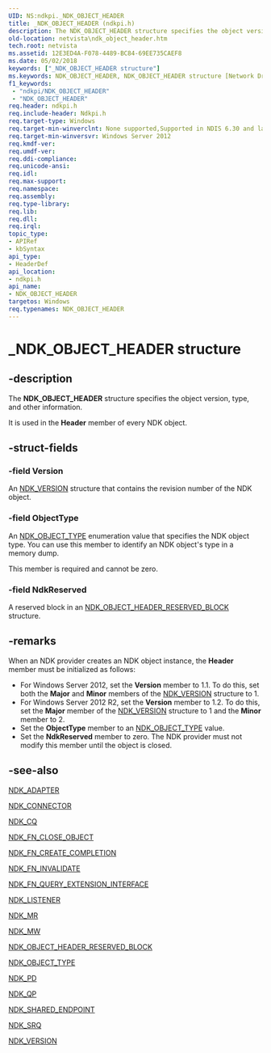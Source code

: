 ```yaml
---
UID: NS:ndkpi._NDK_OBJECT_HEADER
title: _NDK_OBJECT_HEADER (ndkpi.h)
description: The NDK_OBJECT_HEADER structure specifies the object version, type, and other information. It is used in the Header member of every NDK object.
old-location: netvista\ndk_object_header.htm
tech.root: netvista
ms.assetid: 12E3ED4A-F078-4489-BC84-69EE735CAEF8
ms.date: 05/02/2018
keywords: ["_NDK_OBJECT_HEADER structure"]
ms.keywords: NDK_OBJECT_HEADER, NDK_OBJECT_HEADER structure [Network Drivers Starting with Windows Vista], PNDK_OBJECT_HEADER, PNDK_OBJECT_HEADER structure pointer [Network Drivers Starting with Windows Vista], _NDK_OBJECT_HEADER, ndkpi/NDK_OBJECT_HEADER, ndkpi/PNDK_OBJECT_HEADER, netvista.ndk_object_header
f1_keywords:
 - "ndkpi/NDK_OBJECT_HEADER"
 - "NDK_OBJECT_HEADER"
req.header: ndkpi.h
req.include-header: Ndkpi.h
req.target-type: Windows
req.target-min-winverclnt: None supported,Supported in NDIS 6.30 and later.
req.target-min-winversvr: Windows Server 2012
req.kmdf-ver: 
req.umdf-ver: 
req.ddi-compliance: 
req.unicode-ansi: 
req.idl: 
req.max-support: 
req.namespace: 
req.assembly: 
req.type-library: 
req.lib: 
req.dll: 
req.irql: 
topic_type:
- APIRef
- kbSyntax
api_type:
- HeaderDef
api_location:
- ndkpi.h
api_name:
- NDK_OBJECT_HEADER
targetos: Windows
req.typenames: NDK_OBJECT_HEADER
---
```


# _NDK_OBJECT_HEADER structure


## -description


The <b>NDK_OBJECT_HEADER</b> structure specifies the object version, type, and other  information.

It is used in the <b>Header</b> member of every NDK object.


## -struct-fields




### -field Version

An <a href="https://docs.microsoft.com/windows/desktop/api/ndkinfo/ns-ndkinfo-ndk_version">NDK_VERSION</a> structure that contains the revision number of the NDK object.


### -field ObjectType

An <a href="https://docs.microsoft.com/windows-hardware/drivers/ddi/ndkpi/ne-ndkpi-_ndk_object_type">NDK_OBJECT_TYPE</a> enumeration value that specifies the NDK object type. You can use this member to identify an NDK object's type in a memory dump.

This member is required and cannot be zero.


### -field NdkReserved

A reserved block in an <a href="https://docs.microsoft.com/windows-hardware/drivers/ddi/ndkpi/ns-ndkpi-_ndk_object_header_reserved_block">NDK_OBJECT_HEADER_RESERVED_BLOCK</a> structure.


## -remarks



When an NDK provider creates an NDK object instance, the <b>Header</b> member must be initialized as follows:

<ul>
<li>
For Windows Server 2012, set the <b>Version</b> member to 1.1. To do this, set both the <b>Major</b> and <b>Minor</b> members of the <a href="https://docs.microsoft.com/windows/desktop/api/ndkinfo/ns-ndkinfo-ndk_version">NDK_VERSION</a> structure to 1.

</li>
<li>
For Windows Server 2012 R2, set the <b>Version</b> member to 1.2. To do this, set the <b>Major</b> member of the <a href="https://docs.microsoft.com/windows/desktop/api/ndkinfo/ns-ndkinfo-ndk_version">NDK_VERSION</a> structure to 1 and the <b>Minor</b> member to 2.

</li>
<li>
Set the <b>ObjectType</b>  member to an <a href="https://docs.microsoft.com/windows-hardware/drivers/ddi/ndkpi/ne-ndkpi-_ndk_object_type">NDK_OBJECT_TYPE</a> value.

</li>
<li>
Set the  <b>NdkReserved</b> member to zero. The NDK provider must not modify this member until the object is closed.

</li>
</ul>



## -see-also




<a href="https://docs.microsoft.com/windows-hardware/drivers/ddi/ndkpi/ns-ndkpi-_ndk_adapter">NDK_ADAPTER</a>



<a href="https://docs.microsoft.com/windows-hardware/drivers/ddi/ndkpi/ns-ndkpi-_ndk_connector">NDK_CONNECTOR</a>



<a href="https://docs.microsoft.com/windows-hardware/drivers/ddi/ndkpi/ns-ndkpi-_ndk_cq">NDK_CQ</a>



<a href="https://docs.microsoft.com/windows-hardware/drivers/ddi/ndkpi/nc-ndkpi-ndk_fn_close_object">NDK_FN_CLOSE_OBJECT</a>



<a href="https://docs.microsoft.com/windows-hardware/drivers/ddi/ndkpi/nc-ndkpi-ndk_fn_create_completion">NDK_FN_CREATE_COMPLETION</a>



<a href="https://docs.microsoft.com/windows-hardware/drivers/ddi/ndkpi/nc-ndkpi-ndk_fn_invalidate">NDK_FN_INVALIDATE</a>



<a href="https://docs.microsoft.com/windows-hardware/drivers/ddi/ndkpi/nc-ndkpi-ndk_fn_query_extension_interface">NDK_FN_QUERY_EXTENSION_INTERFACE</a>



<a href="https://docs.microsoft.com/windows-hardware/drivers/ddi/ndkpi/ns-ndkpi-_ndk_listener">NDK_LISTENER</a>



<a href="https://docs.microsoft.com/windows-hardware/drivers/ddi/ndkpi/ns-ndkpi-_ndk_mr">NDK_MR</a>



<a href="https://docs.microsoft.com/windows-hardware/drivers/ddi/ndkpi/ns-ndkpi-_ndk_mw">NDK_MW</a>



<a href="https://docs.microsoft.com/windows-hardware/drivers/ddi/ndkpi/ns-ndkpi-_ndk_object_header_reserved_block">NDK_OBJECT_HEADER_RESERVED_BLOCK</a>



<a href="https://docs.microsoft.com/windows-hardware/drivers/ddi/ndkpi/ne-ndkpi-_ndk_object_type">NDK_OBJECT_TYPE</a>



<a href="https://docs.microsoft.com/windows-hardware/drivers/ddi/ndkpi/ns-ndkpi-_ndk_pd">NDK_PD</a>



<a href="https://docs.microsoft.com/windows-hardware/drivers/ddi/ndkpi/ns-ndkpi-_ndk_qp">NDK_QP</a>



<a href="https://docs.microsoft.com/windows-hardware/drivers/ddi/ndkpi/ns-ndkpi-_ndk_shared_endpoint">NDK_SHARED_ENDPOINT</a>



<a href="https://docs.microsoft.com/windows-hardware/drivers/ddi/ndkpi/ns-ndkpi-_ndk_srq">NDK_SRQ</a>



<a href="https://docs.microsoft.com/windows/desktop/api/ndkinfo/ns-ndkinfo-ndk_version">NDK_VERSION</a>
 

 

